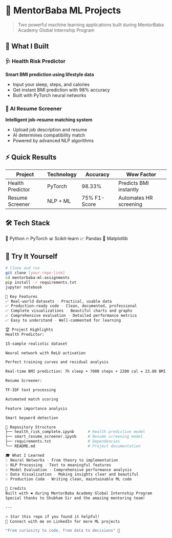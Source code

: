 # 🚀 MentorBaba ML Projects

> Two powerful machine learning applications built during MentorBaba Academy Global Internship Program

## 🎯 What I Built

### 🩺 Health Risk Predictor
**Smart BMI prediction using lifestyle data**
- Input your sleep, steps, and calories
- Get instant BMI prediction with 98% accuracy
- Built with PyTorch neural networks

### 📄 AI Resume Screener  
**Intelligent job-resume matching system**
- Upload job description and resume
- AI determines compatibility match
- Powered by advanced NLP algorithms

## ⚡ Quick Results

| Project | Technology | Accuracy | Wow Factor |
|---------|------------|----------|------------|
| Health Predictor | PyTorch | 98.33% | Predicts BMI instantly |
| Resume Screener | NLP + ML | 75% F1-Score | Automates HR screening |

## 🛠️ Tech Stack
🐍 Python  🔥 PyTorch  📊 Scikit-learn  📈 Pandas  🎨 Matplotlib

## 🚀 Try It Yourself

```bash
# Clone and run
git clone [your-repo-link]
cd mentorbaba-ml-assignments
pip install -r requirements.txt
jupyter notebook

🎯 Key Features
✅ Real-world datasets - Practical, usable data
✅ Production-ready code - Clean, documented, professional
✅ Complete visualizations - Beautiful charts and graphs
✅ Comprehensive evaluation - Detailed performance metrics
✅ Easy to understand - Well-commented for learning

🏆 Project Highlights
Health Predictor:

15-sample realistic dataset

Neural network with ReLU activation

Perfect training curves and residual analysis

Real-time BMI prediction: 7h sleep + 7000 steps + 2200 cal = 23.80 BMI

Resume Screener:

TF-IDF text processing

Automated match scoring

Feature importance analysis

Smart keyword detection

📁 Repository Structure
├── health_risk_complete.ipynb      # Health prediction model
├── smart_resume_screener.ipynb     # Resume screening model  
├── requirements.txt                # Dependencies
└── README.md                       # Project documentation

🎓 What I Learned
💡 Neural Networks - From theory to implementation
💡 NLP Processing - Text to meaningful features
💡 Model Evaluation - Comprehensive performance analysis
💡 Data Visualization - Making insights clear and beautiful
💡 Production Code - Writing clean, maintainable ML code

🙏 Credits
Built with ❤️ during MentorBaba Academy Global Internship Program
Special thanks to Shubham Sir and the amazing mentoring team!

---

⭐ Star this repo if you found it helpful!
🔗 Connect with me on LinkedIn for more ML projects

"From curiosity to code, from data to decisions" 🚀



